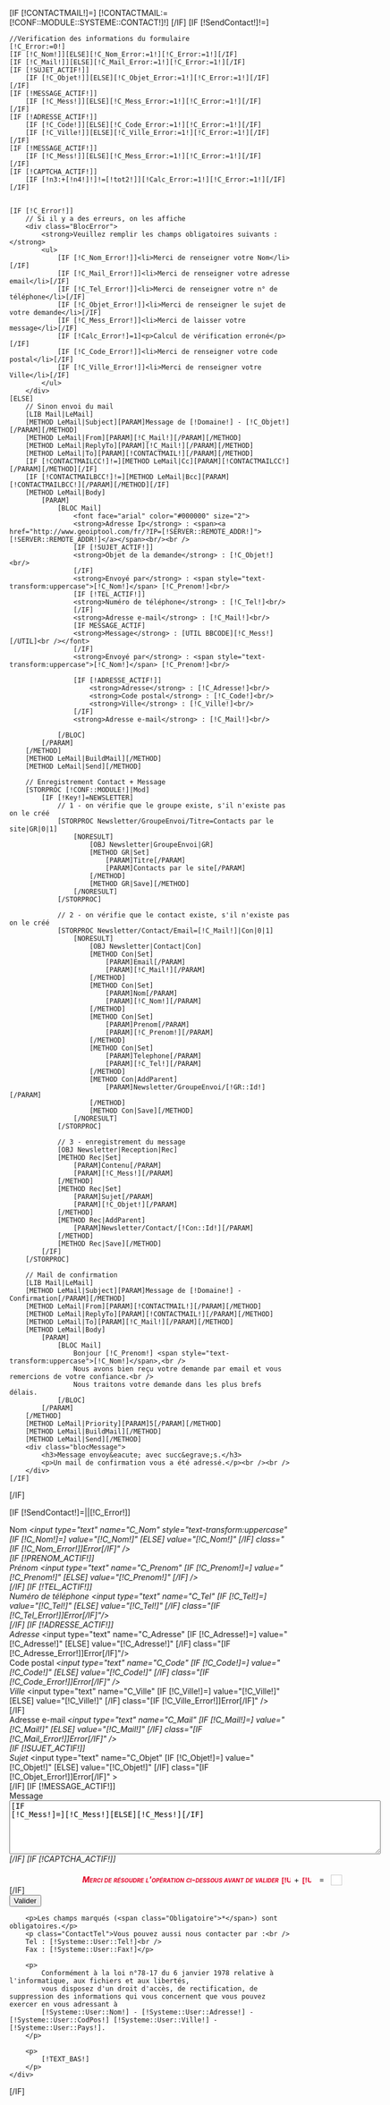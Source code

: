 [IF [!CONTACTMAIL!]=]
	[!CONTACTMAIL:=[!CONF::MODULE::SYSTEME::CONTACT!]!]
[/IF]
[IF [!SendContact!]!=]

	//Verification des informations du formulaire
	[!C_Error:=0!]
	[IF [!C_Nom!]][ELSE][!C_Nom_Error:=1!][!C_Error:=1!][/IF]
	[IF [!C_Mail!]][ELSE][!C_Mail_Error:=1!][!C_Error:=1!][/IF]
	[IF [!SUJET_ACTIF!]]
		[IF [!C_Objet!]][ELSE][!C_Objet_Error:=1!][!C_Error:=1!][/IF]
	[/IF]
	[IF [!MESSAGE_ACTIF!]]
		[IF [!C_Mess!]][ELSE][!C_Mess_Error:=1!][!C_Error:=1!][/IF]
	[/IF]	
	[IF [!ADRESSE_ACTIF!]]
		[IF [!C_Code!]][ELSE][!C_Code_Error:=1!][!C_Error:=1!][/IF]
		[IF [!C_Ville!]][ELSE][!C_Ville_Error:=1!][!C_Error:=1!][/IF]
	[/IF]	
	[IF [!MESSAGE_ACTIF!]]
		[IF [!C_Mess!]][ELSE][!C_Mess_Error:=1!][!C_Error:=1!][/IF]
	[/IF]	
	[IF [!CAPTCHA_ACTIF!]]
		[IF [!n3:+[!n4!]!]!=[!tot2!]][!Calc_Error:=1!][!C_Error:=1!][/IF]
	[/IF]


	[IF [!C_Error!]]
		// Si il y a des erreurs, on les affiche
		<div class="BlocError">
			<strong>Veuillez remplir les champs obligatoires suivants :</strong>
			<ul>
				[IF [!C_Nom_Error!]]<li>Merci de renseigner votre Nom</li>[/IF]
				[IF [!C_Mail_Error!]]<li>Merci de renseigner votre adresse email</li>[/IF]
				[IF [!C_Tel_Error!]]<li>Merci de renseigner votre n° de téléphone</li>[/IF]
				[IF [!C_Objet_Error!]]<li>Merci de renseigner le sujet de votre demande</li>[/IF]
				[IF [!C_Mess_Error!]]<li>Merci de laisser votre message</li>[/IF]
				[IF [!Calc_Error!]=1]<p>Calcul de vérification erroné</p>[/IF]
				[IF [!C_Code_Error!]]<li>Merci de renseigner votre code postal</li>[/IF]
				[IF [!C_Ville_Error!]]<li>Merci de renseigner votre Ville</li>[/IF]
			</ul>
		</div>
	[ELSE]
		// Sinon envoi du mail
		[LIB Mail|LeMail]
		[METHOD LeMail|Subject][PARAM]Message de [!Domaine!] - [!C_Objet!][/PARAM][/METHOD]
		[METHOD LeMail|From][PARAM][!C_Mail!][/PARAM][/METHOD]
		[METHOD LeMail|ReplyTo][PARAM][!C_Mail!][/PARAM][/METHOD]
		[METHOD LeMail|To][PARAM][!CONTACTMAIL!][/PARAM][/METHOD]
		[IF [!CONTACTMAILCC!]!=][METHOD LeMail|Cc][PARAM][!CONTACTMAILCC!][/PARAM][/METHOD][/IF]
		[IF [!CONTACTMAILBCC!]!=][METHOD LeMail|Bcc][PARAM][!CONTACTMAILBCC!][/PARAM][/METHOD][/IF]
		[METHOD LeMail|Body]
			[PARAM]
				[BLOC Mail]
					<font face="arial" color="#000000" size="2">
					<strong>Adresse Ip</strong> : <span><a href="http://www.geoiptool.com/fr/?IP=[!SERVER::REMOTE_ADDR!]">[!SERVER::REMOTE_ADDR!]</a></span><br/><br />
					[IF [!SUJET_ACTIF!]]
					<strong>Objet de la demande</strong> : [!C_Objet!]<br/>
					[/IF]
					<strong>Envoyé par</strong> : <span style="text-transform:uppercase">[!C_Nom!]</span> [!C_Prenom!]<br/>
					[IF [!TEL_ACTIF!]]
					<strong>Numéro de téléphone</strong> : [!C_Tel!]<br/>
					[/IF]
					<strong>Adresse e-mail</strong> : [!C_Mail!]<br/>
					[IF MESSAGE_ACTIF]
					<strong>Message</strong> : [UTIL BBCODE][!C_Mess!][/UTIL]<br /></font>
					[/IF]
					<strong>Envoyé par</strong> : <span style="text-transform:uppercase">[!C_Nom!]</span> [!C_Prenom!]<br/>
					
					[IF [!ADRESSE_ACTIF!]]
						<strong>Adresse</strong> : [!C_Adresse!]<br/>
						<strong>Code postal</strong> : [!C_Code!]<br/>
						<strong>Ville</strong> : [!C_Ville!]<br/>
					[/IF]
					<strong>Adresse e-mail</strong> : [!C_Mail!]<br/>
					
				[/BLOC]
			[/PARAM]
		[/METHOD]
		[METHOD LeMail|BuildMail][/METHOD]
		[METHOD LeMail|Send][/METHOD]

		// Enregistrement Contact + Message
		[STORPROC [!CONF::MODULE!]|Mod]
			[IF [!Key!]=NEWSLETTER]
				// 1 - on vérifie que le groupe existe, s'il n'existe pas on le créé
				[STORPROC Newsletter/GroupeEnvoi/Titre=Contacts par le site|GR|0|1]
					[NORESULT]
						[OBJ Newsletter|GroupeEnvoi|GR]
						[METHOD GR|Set]
							[PARAM]Titre[/PARAM]
							[PARAM]Contacts par le site[/PARAM]
						[/METHOD]
						[METHOD GR|Save][/METHOD]
					[/NORESULT]
				[/STORPROC]
		
				// 2 - on vérifie que le contact existe, s'il n'existe pas on le créé
				[STORPROC Newsletter/Contact/Email=[!C_Mail!]|Con|0|1]
					[NORESULT]
						[OBJ Newsletter|Contact|Con]
						[METHOD Con|Set]
							[PARAM]Email[/PARAM]
							[PARAM][!C_Mail!][/PARAM]
						[/METHOD]
						[METHOD Con|Set]
							[PARAM]Nom[/PARAM]
							[PARAM][!C_Nom!][/PARAM]
						[/METHOD]
						[METHOD Con|Set]
							[PARAM]Prenom[/PARAM]
							[PARAM][!C_Prenom!][/PARAM]
						[/METHOD]
						[METHOD Con|Set]
							[PARAM]Telephone[/PARAM]
							[PARAM][!C_Tel!][/PARAM]
						[/METHOD]
						[METHOD Con|AddParent]
							[PARAM]Newsletter/GroupeEnvoi/[!GR::Id!][/PARAM]
						[/METHOD]
						[METHOD Con|Save][/METHOD]
					[/NORESULT]
				[/STORPROC]
				
				// 3 - enregistrement du message
				[OBJ Newsletter|Reception|Rec]
				[METHOD Rec|Set]
					[PARAM]Contenu[/PARAM]
					[PARAM][!C_Mess!][/PARAM]
				[/METHOD]
				[METHOD Rec|Set]
					[PARAM]Sujet[/PARAM]
					[PARAM][!C_Objet!][/PARAM]
				[/METHOD]
				[METHOD Rec|AddParent]
					[PARAM]Newsletter/Contact/[!Con::Id!][/PARAM]
				[/METHOD]
				[METHOD Rec|Save][/METHOD]
			[/IF]
		[/STORPROC]
			
		// Mail de confirmation
		[LIB Mail|LeMail]
		[METHOD LeMail|Subject][PARAM]Message de [!Domaine!] - Confirmation[/PARAM][/METHOD]
		[METHOD LeMail|From][PARAM][!CONTACTMAIL!][/PARAM][/METHOD]
		[METHOD LeMail|ReplyTo][PARAM][!CONTACTMAIL!][/PARAM][/METHOD]
		[METHOD LeMail|To][PARAM][!C_Mail!][/PARAM][/METHOD]
		[METHOD LeMail|Body]
			[PARAM]
				[BLOC Mail]
					Bonjour [!C_Prenom!] <span style="text-transform:uppercase">[!C_Nom!]</span>,<br />
					Nous avons bien reçu votre demande par email et vous remercions de votre confiance.<br />
					Nous traitons votre demande dans les plus brefs délais.
				[/BLOC]
			[/PARAM]
		[/METHOD]
		[METHOD LeMail|Priority][PARAM]5[/PARAM][/METHOD]
		[METHOD LeMail|BuildMail][/METHOD]
		[METHOD LeMail|Send][/METHOD]
		<div class="blocMessage">
			<h3>Message envoy&eacute; avec succ&egrave;s.</h3>
			<p>Un mail de confirmation vous a été adressé.</p><br /><br />
		</div>
	[/IF]
[/IF]

[IF [!SendContact!]=||[!C_Error!]] 
	<div class="CpContact">
		<form id="FormContact" method="post" action="/[!Lien!]">
			<div class="LigneForm">
				<label>Nom<span class="Obligatoire">*</span></label>
				<input type="text" name="C_Nom"  style="text-transform:uppercase" [IF [!C_Nom!]=] value="[!C_Nom!]" [ELSE] value="[!C_Nom!]" [/IF] class="[IF [!C_Nom_Error!]]Error[/IF]" />
			</div>
			[IF [!PRENOM_ACTIF!]]
				<div class="LigneForm">
					<label>Prénom</label>
						<input type="text" name="C_Prenom" [IF [!C_Prenom!]=] value="[!C_Prenom!]" [ELSE] value="[!C_Prenom!]" [/IF] />
				</div>
			[/IF]
			[IF [!TEL_ACTIF!]]
			<div class="LigneForm">
				<label>Numéro de téléphone</label>
				<input type="text" name="C_Tel" [IF [!C_Tel!]=] value="[!C_Tel!]" [ELSE] value="[!C_Tel!]" [/IF] class="[IF [!C_Tel_Error!]]Error[/IF]"/>
			</div>
			[/IF]
			[IF [!ADRESSE_ACTIF!]]
				<div class="LigneForm">
					<label>Adresse<span class="Obligatoire">*</span></label>
					<input type="text" name="C_Adresse" [IF [!C_Adresse!]=] value="[!C_Adresse!]" [ELSE] value="[!C_Adresse!]" [/IF] class="[IF [!C_Adresse_Error!]]Error[/IF]"/>
				</div>
				<div class="LigneForm">
					<label>Code postal <span class="Obligatoire">*</span></label>
					<input type="text" name="C_Code" [IF [!C_Code!]=] value="[!C_Code!]" [ELSE] value="[!C_Code!]" [/IF] class="[IF [!C_Code_Error!]]Error[/IF]" />
				</div>
				<div class="LigneForm">
					<label>Ville<span class="Obligatoire">*</span></label>
					<input type="text" name="C_Ville" [IF [!C_Ville!]=] value="[!C_Ville!]" [ELSE] value="[!C_Ville!]" [/IF] class="[IF [!C_Ville_Error!]]Error[/IF]" />
				</div>
			[/IF]
			<div class="LigneForm">
				<label>Adresse e-mail <span class="Obligatoire">*</span></label>
				<input type="text" name="C_Mail" [IF [!C_Mail!]=] value="[!C_Mail!]" [ELSE] value="[!C_Mail!]" [/IF] class="[IF [!C_Mail_Error!]]Error[/IF]" />
			</div>
			[IF [!SUJET_ACTIF!]]
				<div class="LigneForm">
					<label>Sujet <span class="Obligatoire">*</span></label>
					<input type="text" name="C_Objet" [IF [!C_Objet!]=] value="[!C_Objet!]" [ELSE] value="[!C_Objet!]" [/IF] class="[IF [!C_Objet_Error!]]Error[/IF]" >
				</div>
			[/IF]
			[IF [!MESSAGE_ACTIF!]]
				<div class="LigneForm">
					<label>Message <span class="Obligatoire">*</span></label>
					<textarea cols="80" rows="6" name="C_Mess" class="[IF [!C_Mess_Error!]]Error[/IF]">[IF [!C_Mess!]=][!C_Mess!][ELSE][!C_Mess!][/IF]</textarea>
				</div>
			[/IF]
			[IF [!CAPTCHA_ACTIF!]]
				<div class="LigneForm" style="text-align: right;padding:20px 0 0;width: 595px;">
		            <label style="text-align:left;width:434px;font-variant:small-caps;font-weight:bold;color:#e00025;">Merci de résoudre l'opération ci-dessous avant de valider <span class="obligatoire">*</span></label>
		            <input type="text" name="n3" id="n3" value="[!Utils::Random(9)!]" style="color:#e00025;font-weight:bold;width:20px;border:none;" size="2" maxlength="2" readonly="readonly"/> + <input type="text" name="n4" value="[!Utils::Random(9)!]"  size="2"   style="color:#e00025;font-weight:bold;width:20px;border:none;text-align:right;"  maxlength="2" readonly="readonly"/><span style="width:40px;text-align:center;">&nbsp;&nbsp;&nbsp;=&nbsp;&nbsp;&nbsp;</span><input type="text" name="tot2" value=""  maxlength="2"  style="color:#e00025;font-weight:bold;width:20px;border:1px solid #cccccc;"   class=" [IF [!Calc2_Error!]]Error[/IF]" />
				</div>
			[/IF]
			<div class="Buttons">
				<button type="submit">Valider</button>
				<input type="hidden" name="SendContact" value="1" />
			</div>
		</form>

		<p>Les champs marqués (<span class="Obligatoire">*</span>) sont obligatoires.</p>
		<p class="ContactTel">Vous pouvez aussi nous contacter par :<br />
		Tel : [!Systeme::User::Tel!]<br />
		Fax : [!Systeme::User::Fax!]</p>
		
		<p>
			Conformément à la loi n°78-17 du 6 janvier 1978 relative à l'informatique, aux fichiers et aux libertés,
			vous disposez d'un droit d'accès, de rectification, de suppression des informations qui vous concernent que vous pouvez exercer en vous adressant à
			[!Systeme::User::Nom!] - [!Systeme::User::Adresse!] - [!Systeme::User::CodPos!] [!Systeme::User::Ville!] - [!Systeme::User::Pays!].
		</p>
		
		<p>
			[!TEXT_BAS!]
		</p>
	</div>
[/IF]
